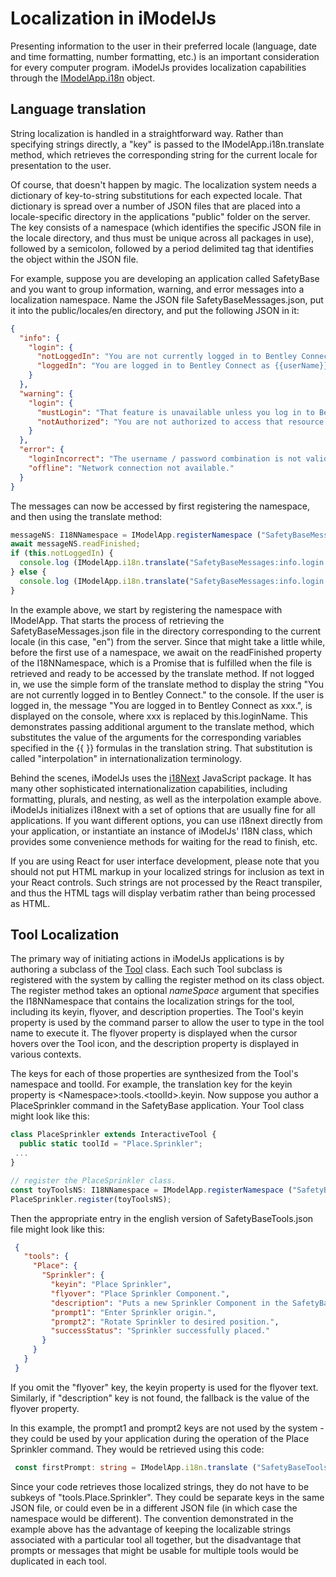 # Localization in iModelJs

Presenting information to the user in their preferred locale (language, date and time formatting, number formatting, etc.) is an important consideration for every computer program. iModelJs provides localization capabilities through the [IModelApp.i18n]($frontend) object.

## Language translation

String localization is handled in a straightforward way. Rather than specifying strings directly, a "key" is passed to the IModelApp.i18n.translate method, which retrieves the corresponding string for the current locale for presentation to the user.

Of course, that doesn't happen by magic. The localization system needs a dictionary of key-to-string substitutions for each expected locale. That dictionary is spread over a number of JSON files that are placed into a locale-specific directory in the applications "public" folder on the server. The key consists of a namespace (which identifies the specific JSON file in the locale directory, and thus must be unique across all packages in use), followed by a semicolon, followed by a period delimited tag that identifies the object within the JSON file.

For example, suppose you are developing an application called SafetyBase and you want to group information, warning, and error messages into a localization namespace. Name the JSON file SafetyBaseMessages.json, put it into the public/locales/en directory, and put the following JSON in it:

 ```json
 {
   "info": {
     "login": {
       "notLoggedIn": "You are not currently logged in to Bentley Connect.",
       "loggedIn": "You are logged in to Bentley Connect as {{userName}}."
     }
   },
   "warning": {
     "login": {
       "mustLogin": "That feature is unavailable unless you log in to Bentley Connect.",
       "notAuthorized": "You are not authorized to access that resource."
     }
   },
   "error": {
     "loginIncorrect": "The username / password combination is not valid.",
     "offline": "Network connection not available."
   }
 }
 ```

The messages can now be accessed by first registering the namespace, and then using the translate method:

```ts
messageNS: I18NNamespace = IModelApp.registerNamespace ("SafetyBaseMessages");
await messageNS.readFinished;
if (this.notLoggedIn) {
  console.log (IModelApp.i18n.translate("SafetyBaseMessages:info.login.loggedIn")
} else {
  console.log (IModelApp.i18n.translate("SafetyBaseMessages:info.login.notLoggedIn", {userName: this.loginName});
}
```

In the example above, we start by registering the namespace with IModelApp. That starts the process of retrieving the SafetyBaseMessages.json file in the directory corresponding to the current locale (in this case, "en") from the server. Since that might take a little while, before the first use of a namespace, we await on the readFinished property of the I18NNamespace, which is a Promise that is fulfilled when the file is retrieved and ready to be accessed by the translate method. If not logged in, we use the simple form of the translate method to display the string "You are not currently logged in to Bentley Connect." to the console. If the user is logged in, the message "You are logged in to Bentley Connect as xxx.", is displayed on the console, where xxx is replaced by this.loginName. This demonstrates passing additional argument to the translate method, which substitutes the value of the arguments for the corresponding variables specified in the {{ }} formulas in the translation string. That substitution is called "interpolation" in internationalization terminology.

Behind the scenes, iModelJs uses the [i18Next](http://www.i18next.com) JavaScript package. It has many other sophisticated internationalization capabilities, including formatting, plurals, and nesting, as well as the interpolation example above. iModelJs initializes i18next with a set of options that are usually fine for all applications. If you want different options, you can use i18next directly from your application, or instantiate an instance of iModelJs' I18N class, which provides some convenience methods for waiting for the read to finish, etc.

If you are using React for user interface development, please note that you should not put HTML markup in your localized strings for inclusion as text in your React controls. Such strings are not processed by the React transpiler, and thus the HTML tags will display verbatim rather than being processed as HTML.

## Tool Localization

The primary way of initiating actions in iModelJs applications is by authoring a subclass of the [Tool](./Tools) class. Each such Tool subclass is registered with the system by calling the register method on its class object. The register method takes an optional *nameSpace* argument that specifies the I18NNamespace that contains the localization strings for the tool, including its keyin, flyover, and description properties. The Tool's keyin property is used by the command parser to allow the user to type in the tool name to execute it. The flyover property is displayed when the cursor hovers over the Tool icon, and the description property is displayed in various contexts.

The keys for each of those properties are synthesized from the Tool's namespace and toolId. For example, the translation key for the keyin property is \<Namespace\>:tools.\<toolId\>.keyin. Now suppose you author a PlaceSprinkler command in the SafetyBase application. Your Tool class might look like this:

```ts
class PlaceSprinkler extends InteractiveTool {
  public static toolId = "Place.Sprinkler";
 ...
}

// register the PlaceSprinkler class.
const toyToolsNS: I18NNamespace = IModelApp.registerNamespace ("SafetyBaseTools");
PlaceSprinkler.register(toyToolsNS);
```

Then the appropriate entry in the english version of SafetyBaseTools.json file might look like this:

```json
 {
   "tools": {
     "Place": {
       "Sprinkler": {
         "keyin": "Place Sprinkler",
         "flyover": "Place Sprinkler Component.",
         "description": "Puts a new Sprinkler Component in the SafetyBase System.",
         "prompt1": "Enter Sprinkler origin.",
         "prompt2": "Rotate Sprinkler to desired position.",
         "successStatus": "Sprinkler successfully placed."
       }
     }
   }
 }
 ```

If you omit the "flyover" key, the keyin property is used for the flyover text. Similarly, if "description" key is not found, the fallback is the value of the flyover property.

In this example, the prompt1 and prompt2 keys are not used by the system - they could be used by your application during the operation of the Place Sprinkler command. They would be retrieved using this code:

```ts
 const firstPrompt: string = IModelApp.i18n.translate ("SafetyBaseTools:Place.Sprinkler.prompt1");
```

Since your code retrieves those localized strings, they do not have to be subkeys of "tools.Place.Sprinkler". They could be separate keys in the same JSON file, or could even be in a different JSON file (in which case the namespace would be different). The convention demonstrated in the example above has the advantage of keeping the localizable strings associated with a particular tool all together, but the disadvantage that prompts or messages that might be usable for multiple tools would be duplicated in each tool.
